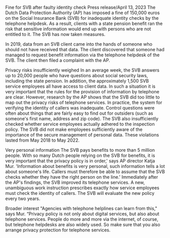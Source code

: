 Fine for SVB after faulty identity check
Press release/April 13, 2023
The Dutch Data Protection Authority (AP) has imposed a fine of 150,000 euros on the Social Insurance Bank (SVB) for inadequate identity checks by the telephone helpdesk. As a result, clients with a state pension benefit ran the risk that sensitive information would end up with persons who are not entitled to it. The SVB has now taken measures.

In 2019, data from an SVB client came into the hands of someone who should not have received that data. The client discovered that someone had managed to request benefit information via the telephone helpdesk of the SVB. The client then filed a complaint with the AP.

Privacy risks insufficiently weighed
In an average week, the SVB answers up to 20,000 people who have questions about social security laws, including the state pension. In addition, the approximately 1,500 SVB service employees all have access to client data.
In such a situation it is very important that the rules for the provision of information by telephone are clear. However, research by the AP shows that the SVB did too little to map out the privacy risks of telephone services.
In practice, the system for verifying the identity of callers was inadequate. Control questions were often about things that are fairly easy to find out for outsiders (such as someone's first name, address and zip code).
The SVB also insufficiently checked whether service employees actually adhered to the inspection policy. The SVB did not make employees sufficiently aware of the importance of the secure management of personal data. These violations lasted from May 2018 to May 2022.

Very personal information
The SVB pays benefits to more than 5 million people. With so many Dutch people relying on the SVB for benefits, it is very important that the privacy policy is in order,' says AP director Katja Mur.
'Information about benefits is very personal, such information tells a lot about someone's life. Callers must therefore be able to assume that the SVB checks whether they have the right person on the line.'
Immediately after the AP's findings, the SVB improved its telephone services. A new, unambiguous work instruction prescribes exactly how service employees must check the identity of callers. The SVB will evaluate the new policy every two years.

Broader interest
"Agencies with telephone helplines can learn from this," says Mur. “Privacy policy is not only about digital services, but also about telephone services. People do more and more via the internet, of course, but telephone helpdesks are also widely used. So make sure that you also arrange privacy protection for telephone services.
